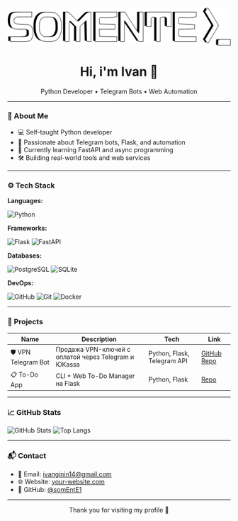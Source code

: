 <p align="center">
  <img src="assets/logo_3d_x.png" alt="Logo" wight="250">
</p>

<h1 align="center">Hi, i'm Ivan 👋</h1>
<p align="center">Python Developer • Telegram Bots • Web Automation</p>


---

### 🧠 About Me

- 💻 Self-taught Python developer
- 🤖 Passionate about Telegram bots, Flask, and automation
- 🔄 Currently learning FastAPI and async programming
- 🛠 Building real-world tools and web services

---

### ⚙️ Tech Stack

**Languages:**

![Python](https://img.shields.io/badge/Python-3776AB?style=for-the-badge&logo=python&logoColor=white)

**Frameworks:**

![Flask](https://img.shields.io/badge/Flask-000000?style=for-the-badge&logo=flask&logoColor=white)
![FastAPI](https://img.shields.io/badge/FastAPI-009688?style=for-the-badge&logo=fastapi&logoColor=white)

**Databases:**

![PostgreSQL](https://img.shields.io/badge/PostgreSQL-4169E1?style=for-the-badge&logo=postgresql&logoColor=white)
![SQLite](https://img.shields.io/badge/SQLite-003B57?style=for-the-badge&logo=sqlite&logoColor=white)

**DevOps:**

![GitHub](https://img.shields.io/badge/GitHub-181717?style=for-the-badge&logo=github&logoColor=white)
![Git](https://img.shields.io/badge/Git-F05032?style=for-the-badge&logo=git&logoColor=white)
![Docker](https://img.shields.io/badge/Docker-2496ED?style=for-the-badge&logo=docker&logoColor=white)


---

### 🚀 Projects

| Name | Description | Tech | Link |
|------|-------------|------|------|
| 🛡️ VPN Telegram Bot | Продажа VPN-ключей с оплатой через Telegram и ЮKassa | Python, Flask, Telegram API | [GitHub Repo](https://github.com/YOUR_USERNAME/vpn-bot) |
| 📋 To-Do App | CLI + Web To-Do Manager на Flask | Python, Flask | [Repo](https://github.com/YOUR_USERNAME/todo-app) |

---

### 📈 GitHub Stats

![GitHub Stats](https://github-readme-stats.vercel.app/api?username=somEntE1&show_icons=true&theme=default)
![Top Langs](https://github-readme-stats.vercel.app/api/top-langs/?username=somEntE1&layout=compact)

---

### 📬 Contact

- 📧 Email: ivanginin14@gmail.com
- 🌐 Website: [your-website.com](https://your-website.com)  
- 🐙 GitHub: [@somEntE1](https://github.com/somEntE1)

---

<p align="center">Thank you for visiting my profile 🙏</p>
